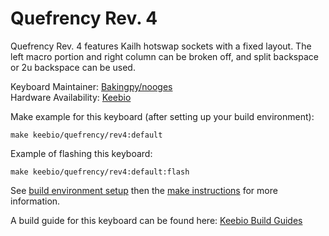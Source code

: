 # Quefrency Rev. 4

Quefrency Rev. 4 features Kailh hotswap sockets with a fixed layout. The left macro portion and right column can be broken off, and split backspace or 2u backspace can be used.

Keyboard Maintainer: [Bakingpy/nooges](https://github.com/nooges)  
Hardware Availability: [Keebio](https://keeb.io/)  

Make example for this keyboard (after setting up your build environment):

    make keebio/quefrency/rev4:default

Example of flashing this keyboard:

    make keebio/quefrency/rev4:default:flash

See [build environment setup](https://docs.qmk.fm/#/getting_started_build_tools) then the [make instructions](https://docs.qmk.fm/#/getting_started_make_guide) for more information.

A build guide for this keyboard can be found here: [Keebio Build Guides](https://docs.keeb.io)
